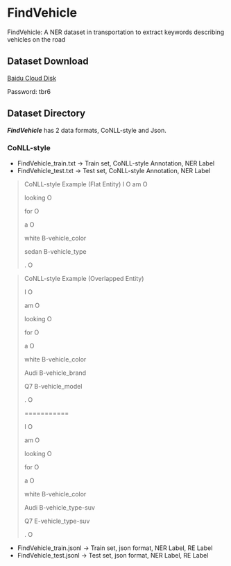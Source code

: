 # FindVehicle
FindVehicle: A NER dataset in transportation to extract keywords describing vehicles on the road

## Dataset Download
[Baidu Cloud Disk](https://pan.baidu.com/s/1NIuDeeIba-eKU5WtIY44nQ)

Password: tbr6

## Dataset Directory
***FindVehicle*** has 2 data formats, CoNLL-style and Json. 
### CoNLL-style
  - FindVehicle_train.txt -> Train set, CoNLL-style Annotation, NER Label
  - FindVehicle_test.txt -> Test set, CoNLL-style Annotation, NER Label

> CoNLL-style Example (Flat Entity)
> I O
> am O
> 
> looking O
> 
> for O
> 
> a O
> 
> white B-vehicle_color
> 
> sedan B-vehicle_type
> 
> . O

> CoNLL-style Example (Overlapped Entity)
> 
> I O
> 
> am O
> 
> looking O
> 
> for O
> 
> a O
> 
> white B-vehicle_color
> 
> Audi B-vehicle_brand
> 
> Q7 B-vehicle_model
> 
> . O
> 
>===========
>
> I O
> 
> am O
> 
> looking O
>
> for O
> 
> a O
> 
> white B-vehicle_color
> 
> Audi B-vehicle_type-suv
> 
> Q7 E-vehicle_type-suv
> 
> . O



  - FindVehicle_train.jsonl -> Train set, json format, NER Label, RE Label
  - FindVehicle_test.jsonl -> Test set, json format, NER Label, RE Label
